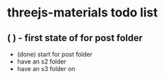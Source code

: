 # threejs-materials todo list


## (  ) - first state of for post folder
*  (done) start for post folder
* have an s2 folder
* have an s3 folder on